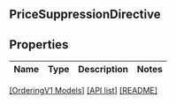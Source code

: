 ## PriceSuppressionDirective

## Properties

Name | Type | Description | Notes
------------ | ------------- | ------------- | -------------

[[OrderingV1 Models]](../) [[API list]](../../Api) [[README]](../../../README.md)
